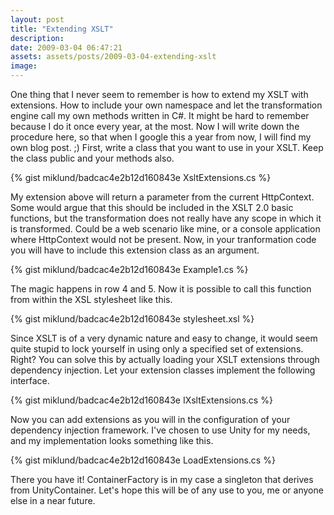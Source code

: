 ```yaml
---
layout: post
title: "Extending XSLT"
description:
date: 2009-03-04 06:47:21
assets: assets/posts/2009-03-04-extending-xslt
image: 
---
```


One thing that I never seem to remember is how to extend my XSLT with extensions. How to include your own namespace and let the transformation engine call my own methods written in C#. It might be hard to remember because I do it once every year, at the most. Now I will write down the procedure here, so that when I google this a year from now, I will find my own blog post. ;)  First, write a class that you want to use in your XSLT. Keep the class public and your methods also.

{% gist miklund/badcac4e2b12d160843e XsltExtensions.cs %}

My extension above will return a parameter from the current HttpContext. Some would argue that this should be included in the XSLT 2.0 basic functions, but the transformation does not really have any scope in which it is transformed. Could be a web scenario like mine, or a console application where HttpContext would not be present.  Now, in your tranformation code you will have to include this extension class as an argument.


{% gist miklund/badcac4e2b12d160843e Example1.cs %}

The magic happens in row 4 and 5. Now it is possible to call this function from within the XSL stylesheet like this.

{% gist miklund/badcac4e2b12d160843e stylesheet.xsl %}

Since XSLT is of a very dynamic nature and easy to change, it would seem quite stupid to lock yourself in using only  a specified set of extensions. Right? You can solve this by actually loading your XSLT extensions through dependency injection. Let your extension classes implement the following interface.

{% gist miklund/badcac4e2b12d160843e IXsltExtensions.cs %}

Now you can add extensions as you will in the configuration of your dependency injection framework. I've chosen to use Unity for my needs, and my implementation looks something like this.

{% gist miklund/badcac4e2b12d160843e LoadExtensions.cs %}

There you have it! ContainerFactory is in my case a singleton that derives from UnityContainer. Let's hope this will be of any use to you, me or anyone else in a near future.
